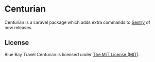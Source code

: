 # Centurian

Centurian is a Laravel package which adds extra commands to [Sentry](https://getsentry.com) of new releases.

## License

Blue Bay Travel Centurian is licensed under [The MIT License (MIT)](/LICENSE).
